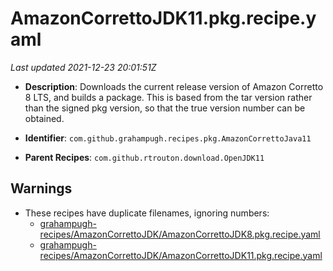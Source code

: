# AmazonCorrettoJDK11.pkg.recipe.yaml

_Last updated 2021-12-23 20:01:51Z_

- **Description**: Downloads the current release version of Amazon Corretto 8 LTS, and builds a package. This is based from the tar version rather than the signed pkg version, so that the true version number can be obtained.

- **Identifier**: `com.github.grahampugh.recipes.pkg.AmazonCorrettoJava11`

- **Parent Recipes**: `com.github.rtrouton.download.OpenJDK11`


## Warnings

- These recipes have duplicate filenames, ignoring numbers:
    - [grahampugh-recipes/AmazonCorrettoJDK/AmazonCorrettoJDK8.pkg.recipe.yaml](/autopkg-dupe-tracker/grahampugh-recipes/AmazonCorrettoJDK/AmazonCorrettoJDK8.pkg.recipe.yaml)
    - [grahampugh-recipes/AmazonCorrettoJDK/AmazonCorrettoJDK11.pkg.recipe.yaml](/autopkg-dupe-tracker/grahampugh-recipes/AmazonCorrettoJDK/AmazonCorrettoJDK11.pkg.recipe.yaml)